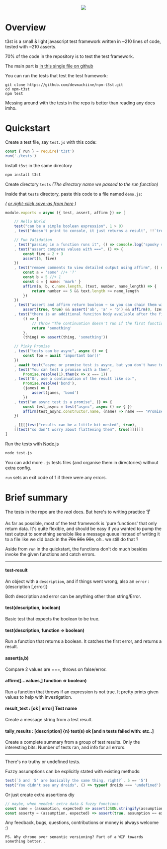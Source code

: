 <p align="center">
  <img src="https://github.com/devmachiine/npm-t3st/raw/master/play/t3st.png"/>
</p>

# Overview

t3st is a small & light javascript test framework written in ~210 lines of code, tested with ~210 asserts.

70% of the code in the repository is to test the test framework.

The main part is [in this single file on github](https://github.com/devmachiine/npm-t3st/blob/master/t3st-lib/validation.js)

You can run the tests that test the test framework:

```
git clone https://github.com/devmachiine/npm-t3st.git
cd npm-t3st
npm test
```

Messing around with the tests in the repo is better than reading any docs imho.

# Quickstart

Create a test file, say `test.js` with this code:

```javascript
const { run } = require('t3st')
run('./tests')
```

Install `t3st` in the same directory

```bash
npm install t3st
```

Create directory `tests` _(The directory name we passed to the run function)_

Inside that `tests` directory, paste this code to a file named `demo.js`:

_( [or right-click save-as from here](https://raw.githubusercontent.com/devmachiine/npm-t3st/master/play/demo.js) )_

```javascript
module.exports = async ({ test, assert, affirm }) => [

    // Hello World
    test("can be a simple boolean expression", 1 > 0)
    , test("doesn't print to console, it just returns a result", !!`truthy made boolean with !!`)

    // Fun Validation
    , test("passing in a function runs it", () => console.log('spooky side-effect'))
    , test("assert compares values with ===", () => {
        const five = 2 + 3
        assert(5, five)
    })
    , test("remove comments to view detailed output using affirm", () => {
        const a = 'some' //+ '?'
        const b = 5 //+ 1
        const c = { name: 'mark' }
        affirm(a, b, c.name.length, (text, number, name_length) => {
            return number == 5 && text.length >= name_length
        })
    })
    , test("assert and affirm return boolean ~ so you can chain them with &&",
        assert(true, true) && assert('ab', 'a' + 'b') && affirm(0, (zero, _ignored) => zero === 0))
    , test("there is an additional funciton body available after the first",
        () => {
            // throw "The continuation doesn't run if the first function fails"
            return 'something'
        },
        (thing) => assert(thing, 'something'))

    // Pinky Promise 
    , test("tests can be async", async () => {
        const foo = await 'important bar()'
    })
    , await test("async or promise test is async, but you don't have to await them", async () => { })
    , test("You can test a promise with a then",
        Promise.resolve(1).then(x => x === 1))
    , test("Or, use a continuation of the result like so:",
        Promise.resolve('bond'),
        (james) => {
            assert(james, 'bond')
        })
    , test("an async test is a promise", () => {
        const test_async = test("async", async () => { })
        affirm(test_async.constructor.name, (name) => name === 'Promise')
    })

    , [[[[test("results can be a little bit nested", true),
    [[test("so don't worry about flattening them", true)]]]]]]
]
```

Run the tests with [Node.js](https://www.w3schools.com/nodejs/nodejs_intro.asp)

```bash
node test.js
```

You can add more `.js` tests files (and organise them in directories) without extra config.

`run` sets an exit code of 1 if there were any errors.

# Brief summary

The tests in the repo are the *real* docs. But here's to writing practice 🍸

As far as possible, most of the test framework is 'pure functions' that only return data. It's quite flexible, and should be easy if you wanted to pump the test output to something sensible like a message queue instead of writing it to a file like we did back in the ~~70s~~ ~~80s~~ ~~90s~~, oh.. we still do that ?

Aside from `run` in the quickstart, the functions don't do much besides invoke the given functions and catch errors.

---
#### test-result
An object with a `description`, and if things went wrong, also an `error` : {description [,error]}

Both description and error can be anything other than string/Error.
#### test(description, boolean)
Basic test that expects the boolean to be true.
#### test(description, function => boolean)
Run a function that returns a boolean. It catches the first error, and returns a result.
#### assert(a,b)
Compare 2 values are ===, throws on false/error.
#### affirm(\[...values,\] function => boolean)
Run a function that throws if an expression is not true. It pretty prints given values to help with investigation.
#### result_text : [ok | error] Test name
Create a message string from a test result.
#### tally_results : [description] {n} test(s) ok [and n tests failed with: etc..]
Create a complete summary from a group of test results. Only the interesting bits: Number of tests ran, and info for all errors.

---

There's no truthy or undefined tests.

Fuzzy assumptions can be explicitly stated with existing methods:
```javascript
test(`5 and '5' are basically the same thing, right?`, 5 == '5')
test("You didn't see any droids", () => typeof droids === 'undefined')
```

Or just create extra assertions diy
```javascript
// maybe, when needed: extra data & fuzzy functions
const same = (assumption, expected) => assert(JSON.stringify(assumption), JSON.stringify(expected))
const asserty = (assumption, expected) => assert(true, assumption == expected)
```

Any feedback, bugs, questions, contributions or money is always welcome :)

```
PS. Why chrono over semantic versioning? Part of a WIP towards something better..
```